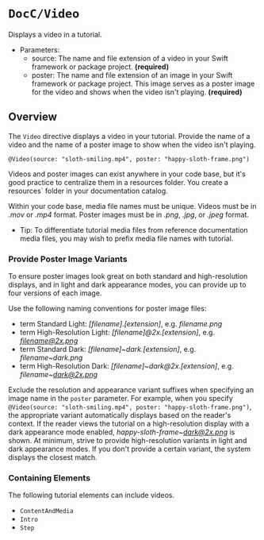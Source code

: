 # ``DocC/Video``

Displays a video in a tutorial.

- Parameters:
    - source: The name and file extension of a video in your Swift framework or package project. **(required)**
    - poster: The name and file extension of an image in your Swift framework or package project. This image serves as a poster image for the video and shows when the video isn't playing. **(required)**


## Overview

The `Video` directive displays a video in your tutorial. Provide the name of a video and the name of a poster image to show when the video isn't playing.

```
@Video(source: "sloth-smiling.mp4", poster: "happy-sloth-frame.png")
````

Videos and poster images can exist anywhere in your code base, but it's good practice to centralize them in a resources folder. You create a resources` folder in your documentation catalog.

Within your code base, media file names must be unique. Videos must be in *.mov* or *.mp4* format. Poster images must be in *.png*, *.jpg*, or *.jpeg* format.

- Tip: To differentiate tutorial media files from reference documentation media files, you may wish to prefix media file names with tutorial\.

### Provide Poster Image Variants

To ensure poster images look great on both standard and high-resolution displays, and in light and dark appearance modes, you can provide up to four versions of each image.

Use the following naming conventions for poster image files:

- term Standard Light: *[filename].[extension]*, e.g. *filename.png*
- term High-Resolution Light: *[filename]@2x.[extension]*, e.g. *filename@2x.png*
- term Standard Dark: *[filename]~dark.[extension]*, e.g. *filename~dark.png*
- term High-Resolution Dark: *[filename]~dark@2x.[extension]*, e.g. *filename~dark@2x.png*

Exclude the resolution and appearance variant suffixes when specifying an image name in the `poster` parameter. For example, when you specify `@Video(source: "sloth-smiling.mp4", poster: "happy-sloth-frame.png")`, the appropriate variant automatically displays based on the reader's context. If the reader views the tutorial on a high-resolution display with a dark appearance mode enabled, *happy-sloth-frame~dark@2x.png* is shown. At minimum, strive to provide high-resolution variants in light and dark appearance modes. If you don't provide a certain variant, the system displays the closest match.

### Containing Elements

The following tutorial elements can include videos.

* ``ContentAndMedia``
* ``Intro``
* ``Step``

<!-- Copyright (c) 2021 Apple Inc and the Swift Project authors. All Rights Reserved. -->
